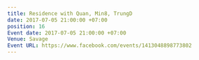 ```yaml
---
title: Residence with Quan, Min8, TrungD
date: 2017-07-05 21:00:00 +07:00
position: 16
Event date: 2017-07-05 21:00:00 +07:00
Venue: Savage
Event URL: https://www.facebook.com/events/1413048898773802
---
```



